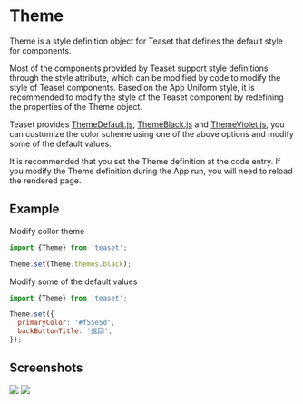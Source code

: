 # Theme

Theme is a style definition object for Teaset that defines the default style for components.

Most of the components provided by Teaset support style definitions through the style attribute, which can be modified by code to modify the style of Teaset components. Based on the App Uniform style, it is recommended to modify the style of the Teaset component by redefining the properties of the Theme object.

Teaset provides [ThemeDefault.js](/themes/ThemeDefault.js), [ThemeBlack.js](/themes/ThemeBlack.js) and [ThemeViolet.js](/themes/ThemeViolet.js), you can customize the color scheme using one of the above options and modify some of the default values.

It is recommended that you set the Theme definition at the code entry. If you modify the Theme definition during the App run, you will need to reload the rendered page.
## Example
Modify collor theme
```js
import {Theme} from 'teaset';

Theme.set(Theme.themes.black);
```

Modify some of the default values
```js
import {Theme} from 'teaset';

Theme.set({
  primaryColor: '#f55e5d',
  backButtonTitle: '返回',
});

```

## Screenshots
![](https://github.com/rilyu/teaset/blob/master/screenshots/00a-Theme2.png?raw=true) ![](https://github.com/rilyu/teaset/blob/master/screenshots/00a-Theme3.png?raw=true)
